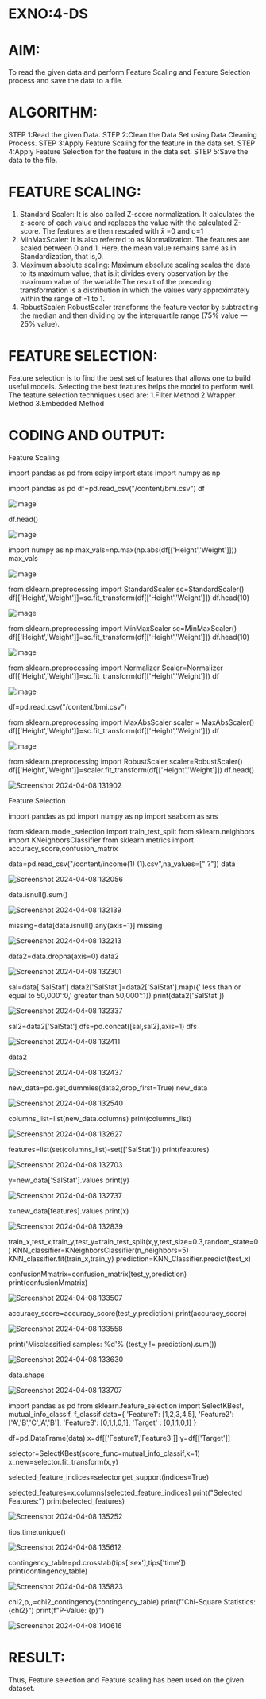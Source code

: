# EXNO:4-DS
# AIM:
To read the given data and perform Feature Scaling and Feature Selection process and save the
data to a file.
# ALGORITHM:
STEP 1:Read the given Data.
STEP 2:Clean the Data Set using Data Cleaning Process.
STEP 3:Apply Feature Scaling for the feature in the data set.
STEP 4:Apply Feature Selection for the feature in the data set.
STEP 5:Save the data to the file.
# FEATURE SCALING:
1. Standard Scaler: It is also called Z-score normalization. It calculates the z-score of each value and replaces the value with the calculated Z-score. The features are then rescaled with x̄ =0 and σ=1
2. MinMaxScaler: It is also referred to as Normalization. The features are scaled between 0 and 1. Here, the mean value remains same as in Standardization, that is,0.
3. Maximum absolute scaling: Maximum absolute scaling scales the data to its maximum value; that is,it divides every observation by the maximum value of the variable.The result of the preceding transformation is a distribution in which the values vary approximately within the range of -1 to 1.
4. RobustScaler: RobustScaler transforms the feature vector by subtracting the median and then dividing by the interquartile range (75% value — 25% value).
# FEATURE SELECTION:
Feature selection is to find the best set of features that allows one to build useful models. Selecting the best features helps the model to perform well.
The feature selection techniques used are:
1.Filter Method
2.Wrapper Method
3.Embedded Method

# CODING AND OUTPUT:

Feature Scaling

import pandas as pd
from scipy import stats
import numpy as np


import pandas as pd
df=pd.read_csv("/content/bmi.csv")
df

![image](https://github.com/SJananisenthilkumar/EXNO-4-DS/assets/144871139/376dd65a-8a46-4e5a-aa06-89db3bf431f6)

df.head()

![image](https://github.com/SJananisenthilkumar/EXNO-4-DS/assets/144871139/33268cf2-cc37-41c2-bad9-cbd2601a933c)

import numpy as np
max_vals=np.max(np.abs(df[['Height','Weight']]))
max_vals

![image](https://github.com/SJananisenthilkumar/EXNO-4-DS/assets/144871139/ff3d3a86-1323-4af3-995f-dd5681da7c86)

from sklearn.preprocessing import StandardScaler
sc=StandardScaler()
df[['Height','Weight']]=sc.fit_transform(df[['Height','Weight']])
df.head(10)

![image](https://github.com/SJananisenthilkumar/EXNO-4-DS/assets/144871139/d1399553-bb11-495a-99e5-622ff96c20b1)

from sklearn.preprocessing import MinMaxScaler
sc=MinMaxScaler()
df[['Height','Weight']]=sc.fit_transform(df[['Height','Weight']])
df.head(10)

![image](https://github.com/SJananisenthilkumar/EXNO-4-DS/assets/144871139/8172543a-3361-49da-97be-84430ddb9f61)

from sklearn.preprocessing import Normalizer
Scaler=Normalizer
df[['Height','Weight']]=sc.fit_transform(df[['Height','Weight']])
df

![image](https://github.com/SJananisenthilkumar/EXNO-4-DS/assets/144871139/68ce3578-0f70-48f2-b9ea-1a678840c015)

df=pd.read_csv("/content/bmi.csv")


from sklearn.preprocessing import MaxAbsScaler
scaler = MaxAbsScaler()
df[['Height','Weight']]=sc.fit_transform(df[['Height','Weight']])
df

![image](https://github.com/SJananisenthilkumar/EXNO-4-DS/assets/144871139/1aedf04d-036c-4544-a2d5-bb05ed2663cd)

from sklearn.preprocessing import RobustScaler
scaler=RobustScaler()
df[['Height','Weight']]=scaler.fit_transform(df[['Height','Weight']])
df.head()

![Screenshot 2024-04-08 131902](https://github.com/arun1111j/EXNO-4-DS/assets/128461833/f6d88d95-f69b-4f18-b82a-f9ba84200203)


Feature Selection

import pandas as pd
import numpy as np
import seaborn as sns


from sklearn.model_selection import train_test_split
from sklearn.neighbors import KNeighborsClassifier
from sklearn.metrics import accuracy_score,confusion_matrix


data=pd.read_csv("/content/income(1) (1).csv",na_values=[" ?"])
data

![Screenshot 2024-04-08 132056](https://github.com/arun1111j/EXNO-4-DS/assets/128461833/76a6f995-f13b-4c95-ae8c-528e72850c3b)

data.isnull().sum()

![Screenshot 2024-04-08 132139](https://github.com/arun1111j/EXNO-4-DS/assets/128461833/9f1b357d-a955-4d6b-8f37-d9c2900fdf03)

missing=data[data.isnull().any(axis=1)]
missing

![Screenshot 2024-04-08 132213](https://github.com/arun1111j/EXNO-4-DS/assets/128461833/588e9033-2d09-4caf-a854-8cd0c5620418)

data2=data.dropna(axis=0)
data2

![Screenshot 2024-04-08 132301](https://github.com/arun1111j/EXNO-4-DS/assets/128461833/f904cb0a-179c-4b18-9758-e4871b88ff35)

sal=data['SalStat']
data2['SalStat']=data2['SalStat'].map({' less than  or equal to 50,000':0,' greater than 50,000':1})
print(data2['SalStat'])

![Screenshot 2024-04-08 132337](https://github.com/arun1111j/EXNO-4-DS/assets/128461833/5697629f-598e-49da-98f5-f6f9736d4ef3)

sal2=data2['SalStat']
dfs=pd.concat([sal,sal2],axis=1)
dfs

![Screenshot 2024-04-08 132411](https://github.com/arun1111j/EXNO-4-DS/assets/128461833/9ace2ee3-17e9-4591-b86d-d995ac6b7ff5)

data2

![Screenshot 2024-04-08 132437](https://github.com/arun1111j/EXNO-4-DS/assets/128461833/954ae119-4c01-4e3d-9430-f8be6cede5eb)

new_data=pd.get_dummies(data2,drop_first=True)
new_data

![Screenshot 2024-04-08 132540](https://github.com/arun1111j/EXNO-4-DS/assets/128461833/fb035e04-7b58-4fa2-a856-5f1258d98d70)

columns_list=list(new_data.columns)
print(columns_list)

![Screenshot 2024-04-08 132627](https://github.com/arun1111j/EXNO-4-DS/assets/128461833/f670491b-3a15-4940-9442-af6132c37327)

features=list(set(columns_list)-set(['SalStat']))
print(features)

![Screenshot 2024-04-08 132703](https://github.com/arun1111j/EXNO-4-DS/assets/128461833/8861beaf-4ff8-46d5-8f32-f219cb7c0729)

y=new_data['SalStat'].values
print(y)

![Screenshot 2024-04-08 132737](https://github.com/arun1111j/EXNO-4-DS/assets/128461833/e4ee6b46-e4d5-41a3-a961-5e3988f5ee98)

x=new_data[features].values
print(x)

![Screenshot 2024-04-08 132839](https://github.com/arun1111j/EXNO-4-DS/assets/128461833/b794a8cb-8325-45bf-958d-1c2305f5e20a)

train_x,test_x,train_y,test_y=train_test_split(x,y,test_size=0.3,random_state=0)
KNN_classifier=KNeighborsClassifier(n_neighbors=5)
KNN_classifier.fit(train_x,train_y)
prediction=KNN_Classifier.predict(test_x)


confusionMmatrix=confusion_matrix(test_y,prediction)
print(confusionMmatrix)

![Screenshot 2024-04-08 133507](https://github.com/arun1111j/EXNO-4-DS/assets/128461833/3906c6b9-5480-498d-b139-e7db823e3b05)

accuracy_score=accuracy_score(test_y,prediction)
print(accuracy_score)

![Screenshot 2024-04-08 133558](https://github.com/arun1111j/EXNO-4-DS/assets/128461833/fbb86aca-9120-40ee-b59e-3f600de10e3b)

print('Misclassified samples: %d'% (test_y != prediction).sum())

![Screenshot 2024-04-08 133630](https://github.com/arun1111j/EXNO-4-DS/assets/128461833/7f519b52-847b-4b3c-bd14-783788d19900)

data.shape

![Screenshot 2024-04-08 133707](https://github.com/arun1111j/EXNO-4-DS/assets/128461833/7f96213c-becc-455b-9be3-db54bed1b22d)

import pandas as pd
from sklearn.feature_selection import SelectKBest, mutual_info_classif, f_classif
data={
    'Feature1': [1,2,3,4,5],
    'Feature2': ['A','B','C','A','B'],
    'Feature3': [0,1,1,0,1],
    'Target'  : [0,1,1,0,1]
}

df=pd.DataFrame(data)
x=df[['Feature1','Feature3']]
y=df[['Target']]

selector=SelectKBest(score_func=mutual_info_classif,k=1)
x_new=selector.fit_transform(x,y)

selected_feature_indices=selector.get_support(indices=True)

selected_features=x.columns[selected_feature_indices]
print("Selected Features:")
print(selected_features)

![Screenshot 2024-04-08 135252](https://github.com/arun1111j/EXNO-4-DS/assets/128461833/0d2359e5-5b37-4091-9203-6e65df36d92f)

tips.time.unique()

![Screenshot 2024-04-08 135612](https://github.com/arun1111j/EXNO-4-DS/assets/128461833/9836a9f3-fe9e-4ec3-920d-2a3530762734)

contingency_table=pd.crosstab(tips['sex'],tips['time'])
print(contingency_table)

![Screenshot 2024-04-08 135823](https://github.com/arun1111j/EXNO-4-DS/assets/128461833/10c74211-c4bb-4a26-b5cf-784f7204cc59)

chi2,p,,=chi2_contingency(contingency_table)
print(f"Chi-Square Statistics: {chi2}")
print(f"P-Value: {p}")

![Screenshot 2024-04-08 140616](https://github.com/arun1111j/EXNO-4-DS/assets/128461833/469760f6-4232-4c33-af9d-b8a8dcfd7d17)







# RESULT:
Thus, Feature selection and Feature scaling has been used on the given dataset.

